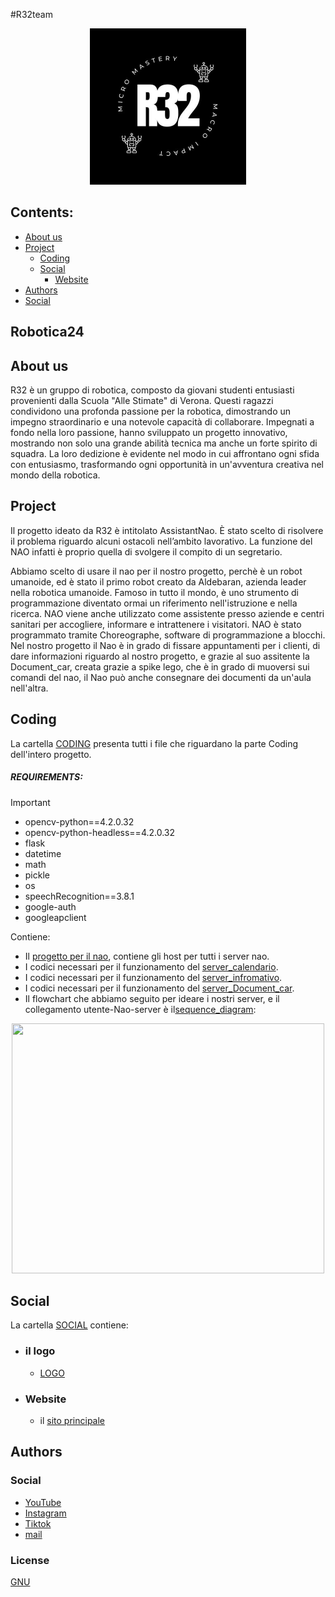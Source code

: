 #R32team
<p align="center">
  <img width="250" height="250" src="https://github.com/R32team/Robotica24/blob/main/social/logo/logo_R32.png.jpg">
</p>

## Contents:
* [About us](#about-us)
*	[Project](#project)
      * [Coding](#coding)
      * [Social](#social)
        * [Website](#website)
* [Authors](#authors)
* [Social](#social-1)

## Robotica24
## About us

R32 è un gruppo di robotica, composto da giovani studenti entusiasti provenienti dalla Scuola "Alle Stimate" di Verona. Questi ragazzi condividono una profonda passione per la robotica, dimostrando un impegno straordinario e una notevole capacità di collaborare. Impegnati a fondo nella loro passione, hanno sviluppato un progetto innovativo, mostrando non solo una grande abilità tecnica ma anche un forte spirito di squadra. La loro dedizione è evidente nel modo in cui affrontano ogni sfida con entusiasmo, trasformando ogni opportunità in un'avventura creativa nel mondo della robotica.

## Project

Il progetto ideato da R32 è intitolato AssistantNao. È stato scelto di risolvere il problema riguardo alcuni ostacoli nell’ambito lavorativo. La funzione del NAO infatti è proprio quella di svolgere il compito di un segretario.

Abbiamo scelto di usare il nao per il nostro progetto, perchè  è un robot umanoide, ed è stato il primo robot creato da Aldebaran, azienda leader nella robotica umanoide. Famoso in tutto il mondo, è uno strumento di programmazione diventato ormai un riferimento nell'istruzione e nella ricerca.
NAO viene anche utilizzato come assistente presso aziende e centri sanitari per accogliere, informare e intrattenere i visitatori. NAO è stato programmato tramite Choreographe, software di programmazione a blocchi. 
Nel nostro progetto il Nao è in grado di fissare appuntamenti per i clienti, di dare informazioni riguardo al nostro progetto, e grazie al suo assitente la Document_car, creata grazie a spike lego, che è in grado di muoversi sui comandi del nao, il Nao può anche consegnare dei documenti da un'aula nell'altra.


## Coding
La cartella [CODING](https://github.com/R32team/Robotica24/tree/main/coding) presenta tutti i file che riguardano la parte Coding dell'intero progetto.
##### REQUIREMENTS:
> [!IMPORTANT]
> - opencv-python==4.2.0.32 <br>
> - opencv-python-headless==4.2.0.32 <br>
> - flask <br>
> - datetime <br>
> - math<br>
> - pickle <br>
> - os <br>
> - speechRecognition==3.8.1 <br>
> - google-auth <br>
> - googleapclient <br>

Contiene:
- Il [progetto per il nao](https://github.com/R32team/Robotica24/tree/main/coding/base_info_calend), contiene gli host per tutti i server nao.
- I codici necessari per il funzionamento del [server_calendario](https://github.com/R32team/Robotica24/tree/main/coding/server_calendario).
- I codici necessari per il funzionamento del [server_infromativo](https://github.com/R32team/Robotica24/tree/main/coding/server_info).
- I codici necessari per il funzionamento del [server_Document_car](https://github.com/R32team/Robotica24/tree/main/coding/server_spike).
- Il flowchart che abbiamo seguito per ideare i nostri server, e il collegamento utente-Nao-server è il[sequence_diagram](https://github.com/R32team/Robotica24/tree/main/coding/sequence_diagrams/sequence_diagram.svg):
<div align="center">
    <img src = "https://github.com/R32team/Robotica24/tree/main/coding/sequence_diagrams/sequence_diagram.png"  width="500" height="400"/>
</div>

## Social
La cartella [SOCIAL](https://github.com/R32team/Robotica24/tree/main/social) contiene:
- ### il logo
  - [LOGO]("https://github.com/R32team/Robotica24/blob/main/social/logo/logo_R32.png.jpg")
- ### Website
  - il [sito principale](https://r32.altervista.org/2024)

## Authors

### Social
- [YouTube](https://youtube.com/@TeamR32?si=As8qYzGKS3mq9FxK)
- [Instagram](https://www.instagram.com/__.r32.__?igsh=dzBnbGl0YTFjaTVh)
- [Tiktok](https://www.tiktok.com/@r32_team?_t=8khPqKhltCa&_r=1)
- [mail](socialteam.r32@gmail.com)
### License
[GNU](https://github.com/R32team/Robotica24/blob/main/LICENSE)